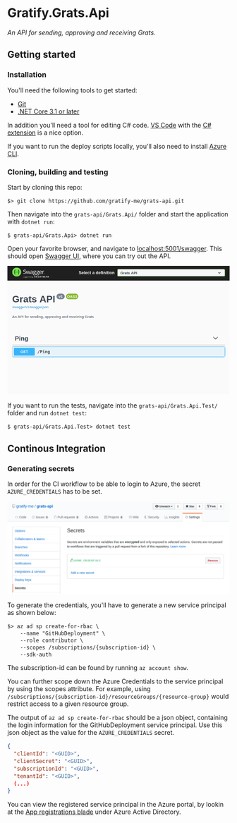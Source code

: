 Gratify.Grats.Api
=================
_An API for sending, approving and receiving Grats._

Getting started
---------------

### Installation
You'll need the following tools to get started:
* [Git](https://git-scm.com/downloads)
* [.NET Core 3.1 or later](https://dotnet.microsoft.com/download)

In addition you'll need a tool for editing C# code. [VS Code](https://code.visualstudio.com/download) with the [C# extension](https://marketplace.visualstudio.com/items?itemName=ms-vscode.csharp) is a nice option.

If you want to run the deploy scripts locally, you'll also need to install [Azure CLI](https://docs.microsoft.com/en-us/cli/azure/install-azure-cli?view=azure-cli-latest).

### Cloning, building and testing
Start by cloning this repo:
```shell
$> git clone https://github.com/gratify-me/grats-api.git
```

Then navigate into the `grats-api/Grats.Api/` folder and start the application with `dotnet run`:
```shell
$ grats-api/Grats.Api> dotnet run
```

Open your favorite browser, and navigate to [localhost:5001/swagger](https://localhost:5001/swagger). This should open [Swagger UI](https://swagger.io/tools/swagger-ui/), where you can try out the API.

![Animation showing how to use Swagger UI](Images/grats-api-swagger.gif)

If you want to run the tests, navigate into the `grats-api/Grats.Api.Test/` folder and run `dotnet test`:
```shell
$ grats-api/Grats.Api.Test> dotnet test
```

Continous Integration
---------------------

### Generating secrets
In order for the CI workflow to be able to login to Azure, the secret `AZURE_CREDENTIALS` has to be set.

![Screenshot of the GitHub secrets settings page](Images/github-secrets-example.png)

To generate the credentials, you'll have to generate a new service principal as shown below:
```shell
$> az ad sp create-for-rbac \
    --name "GitHubDeployment" \
    --role contributor \
    --scopes /subscriptions/{subscription-id} \
    --sdk-auth
```

The subscription-id can be found by running `az account show`.

You can further scope down the Azure Credentials to the service principal by using the scopes attribute. For example, using `/subscriptions/{subscription-id}/resourceGroups/{resource-group}` would restrict access to a given resource group.

The output of `az ad sp create-for-rbac` should be a json object, containing the login information for the GitHubDeployment service principal. Use this json object as the value for the `AZURE_CREDENTIALS` secret.
```json
{
  "clientId": "<GUID>",
  "clientSecret": "<GUID>",
  "subscriptionId": "<GUID>",
  "tenantId": "<GUID>",
  (...)
}
```

You can view the registered service principal in the Azure portal, by lookin at the [App registrations blade](https://portal.azure.com/#blade/Microsoft_AAD_IAM/ActiveDirectoryMenuBlade/RegisteredApps) under Azure Active Directory.